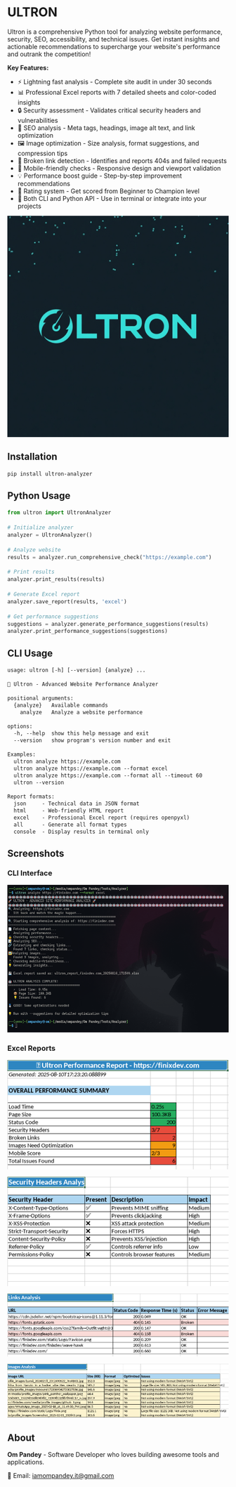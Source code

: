 # ULTRON

Ultron is a comprehensive Python tool for analyzing website performance, security, SEO, accessibility, and technical issues. Get instant insights and actionable recommendations to supercharge your website's performance and outrank the competition!

**Key Features:**
- ⚡ Lightning fast analysis - Complete site audit in under 30 seconds
- 📊 Professional Excel reports with 7 detailed sheets and color-coded insights
- 🔒 Security assessment - Validates critical security headers and vulnerabilities
- 📝 SEO analysis - Meta tags, headings, image alt text, and link optimization
- 🖼️ Image optimization - Size analysis, format suggestions, and compression tips
- 🔗 Broken link detection - Identifies and reports 404s and failed requests
- 📱 Mobile-friendly checks - Responsive design and viewport validation
- 💡 Performance boost guide - Step-by-step improvement recommendations
- 🎯 Rating system - Get scored from Beginner to Champion level
- 🤖 Both CLI and Python API - Use in terminal or integrate into your projects

![Ultron Logo](Assests/Logo.jpg)

## Installation

```bash
pip install ultron-analyzer
```

## Python Usage

```python
from ultron import UltronAnalyzer

# Initialize analyzer
analyzer = UltronAnalyzer()

# Analyze website
results = analyzer.run_comprehensive_check("https://example.com")

# Print results
analyzer.print_results(results)

# Generate Excel report
analyzer.save_report(results, 'excel')

# Get performance suggestions
suggestions = analyzer.generate_performance_suggestions(results)
analyzer.print_performance_suggestions(suggestions)
```

## CLI Usage

```
usage: ultron [-h] [--version] {analyze} ...

🤖 Ultron - Advanced Website Performance Analyzer

positional arguments:
  {analyze}   Available commands
    analyze   Analyze a website performance

options:
  -h, --help  show this help message and exit
  --version   show program's version number and exit

Examples:
  ultron analyze https://example.com
  ultron analyze https://example.com --format excel
  ultron analyze https://example.com --format all --timeout 60
  ultron --version

Report formats:
  json     - Technical data in JSON format
  html     - Web-friendly HTML report  
  excel    - Professional Excel report (requires openpyxl)
  all      - Generate all format types
  console  - Display results in terminal only
```

## Screenshots

### CLI Interface
![CLI Screenshot](Assests/CLI.png)

### Excel Reports
![Report 1](Assests/Report1.png)

![Report 2](Assests/Report2.png)

![Report 3](Assests/Report3.png)

![Report 4](Assests/Report4.png)

## About

**Om Pandey** - Software Developer who loves building awesome tools and applications.

📧 Email: iamompandey.it@gmail.com